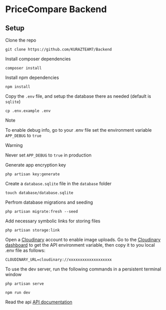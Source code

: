 # PriceCompare Backend

## Setup

Clone the repo

```
git clone https://github.com/KURAZTEAM7/Backend
```

Install composer dependencies

```
composer install
```

Install npm dependencies

```
npm install
```

Copy the `.env` file, and setup the database there as needed (default is `sqlite`)

```
cp .env.example .env
```

> [!NOTE]
> To enable debug info, go to your .env file set the environment variable `APP_DEBUG` to `true`

> [!WARNING]
> Never set `APP_DEBUG` to `true` in production

Generate app encryption key

```
php artisan key:generate
```

Create a `database.sqlite` file in the `database` folder

```
touch database/database.sqlite
```

Perfrom database migrations and seeding

```
php artisan migrate:fresh --seed
```

Add necessary symbolic links for storing files

```
php artisan storage:link
```

Open a [Cloudinary](https://cloudinary.com/) account to enable image uploads.
Go to the [Cloudinary dashboard](https://cloudinary.com/console) to get the
API environment variable, then copy it to you local .env file as follows:

```
CLOUDINARY_URL=cloudinary://xxxxxxxxxxxxxxxxxxx
```

To use the dev server, run the following commands in a persistent terminal window

```
php artisan serve
```

```
npm run dev
```

Read the api [API documentation](https://kurazteam7.github.io/Backend/)

